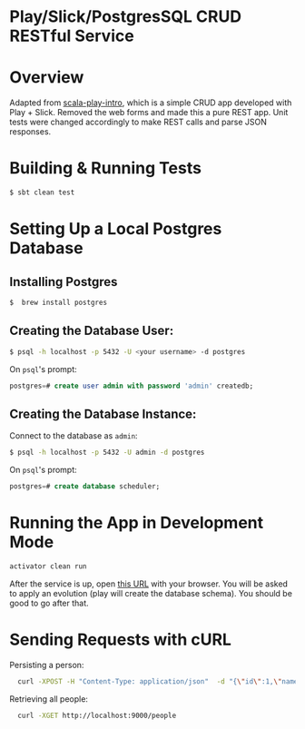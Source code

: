 # Play/Slick/PostgresSQL CRUD RESTful Service

# Overview
Adapted from [scala-play-intro](https://github.com/playframework/playframework/tree/master/templates/play-scala-intro), which is a simple CRUD app developed with Play + Slick. Removed the web forms and made this a pure REST app. Unit tests were changed accordingly to make REST calls and parse JSON responses.

# Building & Running Tests

```Bash
$ sbt clean test
```

# Setting Up a Local Postgres Database

## Installing Postgres

```Bash
$  brew install postgres
```

## Creating the Database User:

```Bash
$ psql -h localhost -p 5432 -U <your username> -d postgres
```

On `psql`'s prompt:

```SQL
postgres=# create user admin with password 'admin' createdb;
```

## Creating the Database Instance:

Connect to the database as `admin`:

```Bash
$ psql -h localhost -p 5432 -U admin -d postgres
```

On `psql`'s prompt:

```SQL
postgres=# create database scheduler;
```

# Running the App in Development Mode

```Bash
activator clean run
```

After the service is up, open [this URL](http://localhost:9000/people) with your browser.
You will be asked to apply an evolution (play will create the database schema).
You should be good to go after that.

# Sending Requests with cURL

Persisting a person:

```Bash
  curl -XPOST -H "Content-Type: application/json"  -d "{\"id\":1,\"name\":\"BoJack Horseman\",\"age\":52,\"lastUpdate\":1469465190275}"  http://localhost:9000/person
```

Retrieving all people:

```Bash
  curl -XGET http://localhost:9000/people
```
